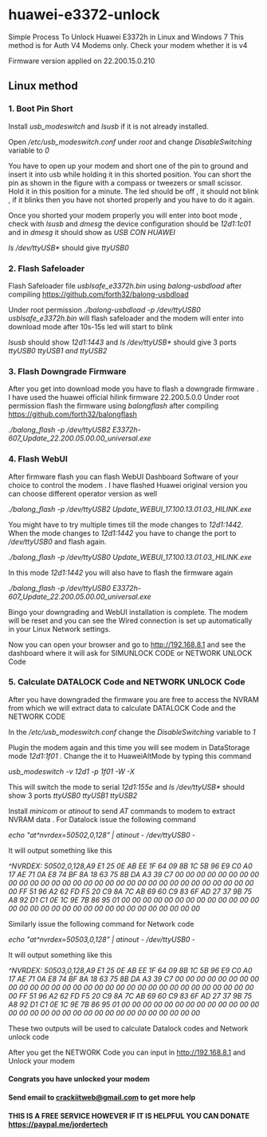 # huawei-e3372-unlock

Simple Process To Unlock Huawei E3372h in Linux and Windows 7
This method is for Auth V4 Modems only.  Check your modem whether it is v4

Firmware version applied on 22.200.15.0.210 

## Linux method
### 1. Boot Pin Short
  Install *usb_modeswitch* and *lsusb* if it is not already installed.
  
  Open */etc/usb_modeswitch.conf* under *root* and change *DisableSwitching* variable to *0*
  
  You have to open up your modem and short one of the pin to ground and insert it into usb while holding it in this shorted position. You can short the pin as shown in the figure with a compass or tweezers or small scissor. Hold it in this position for a minute. The led should be off , it should not blink , if it blinks then you have not shorted properly and you have to do it again.
  
  Once you shorted your modem properly you will enter into boot mode , check with *lsusb* and *dmesg* the device configuration should be *12d1:1c01*  and in *dmesg* it should show as *USB CON HUAWEI*  
  
  *ls /dev/ttyUSB\** should give *ttyUSB0*

### 2. Flash Safeloader  
   Flash Safeloader file *usblsafe_e3372h.bin* using *balong-usbdload* after compiling https://github.com/forth32/balong-usbdload
   
   Under root permission 
   *./balong-usbdload -p /dev/ttyUSB0 usblsafe_e3372h.bin* 
   will flash safeloader and the modem will enter into download mode after 10s-15s  led will start to blink  
   
   *lsusb* should show *12d1:1443* and *ls /dev/ttyUSB\** should give 3 ports *ttyUSB0 ttyUSB1 and ttyUSB2*

### 3. Flash Downgrade Firmware
   After you get into download mode you have to flash a downgrade firmware . I have used the huawei official hilink firmware 22.200.5.0.0
   Under root permission flash the firmware using *balongflash* after compiling https://github.com/forth32/balongflash
   
   *./balong_flash -p /dev/ttyUSB2 E3372h-607_Update_22.200.05.00.00_universal.exe* 
   
### 4. Flash WebUI
   After firmware flash you can flash WebUI Dashboard Software of your choice to control the modem . I have flashed Huawei original version you can choose different operator version as well 
   
   *./balong_flash -p /dev/ttyUSB2 Update_WEBUI_17.100.13.01.03_HILINK.exe*
   
   You might have to try multiple times till the mode changes to *12d1:1442*. When the mode changes to *12d1:1442* you have to change the port to */dev/ttyUSB0* and flash again.
   
   *./balong_flash -p /dev/ttyUSB0 Update_WEBUI_17.100.13.01.03_HILINK.exe*
   
   In this mode *12d1:1442* you will also have to flash the firmware again
   
   *./balong_flash -p /dev/ttyUSB0 E3372h-607_Update_22.200.05.00.00_universal.exe* 
   
   Bingo your downgrading and WebUI installation is complete. The modem will be reset and you can see the Wired connection is set up automatically in your Linux   Network settings.
   
   Now you can open your browser and go to http://192.168.8.1 and see the dashboard where it will ask for SIMUNLOCK CODE or NETWORK UNLOCK Code
   
### 5. Calculate DATALOCK Code and NETWORK UNLOCK Code
   After you have downgraded the firmware you are free to access the NVRAM from which we will extract data to calculate DATALOCK Code and the NETWORK CODE
   
   In the */etc/usb_modeswitch.conf* change the *DisableSwitching* variable to *1*
   
   Plugin the modem again and this time you will see modem in DataStorage mode *12d1:1f01* . Change the it to HuaweiAltMode by typing this command  
  
   *usb_modeswitch -v 12d1 -p 1f01 -W -X*
   
   This will switch the mode to serial *12d1:155e*  and *ls /dev/ttyUSB\** should show 3 ports *ttyUSB0 ttyUSB1 ttyUSB2*
   
   Install *minicom* or *atinout* to  send *AT* commands to modem to extract NVRAM data . For Datalock issue the following command 
   
   *echo "at^nvrdex=50502,0,128" | atinout - /dev/ttyUSB0 -* 
   
   It will output something like this
   
   *^NVRDEX: 50502,0,128,A9 E1 25 0E AB EE 1F 64 09 8B 1C 5B 96 E9 C0 A0 17 AE 71 0A E8 74 BF 8A 18 63 75 8B DA A3 39 C7 00 00 00 00 00 00 00 00 00 00 00 00 00 00 00 00 00 00 00 00 00 00 00 00 00 00 00 00 00 00 00 00 FF 51 96 A2 62 FD F5 20 C9 8A 7C AB 69 60 C9 83 6F AD 27 37 9B 75 A8 92 D1 C1 0E 1C 9E 7B 86 95 01 00 00 00 00 00 00 00 00 00 00 00 00 00 00 00 00 00 00 00 00 00 00 00 00 00 00 00 00 00 00 00*
   
   Similarly  issue the following command for Network code
   
   *echo "at^nvrdex=50503,0,128" | atinout - /dev/ttyUSB0 -* 
   
   It will output something like this
   
   *^NVRDEX: 50503,0,128,A9 E1 25 0E AB EE 1F 64 09 8B 1C 5B 96 E9 C0 A0 17 AE 71 0A E8 74 BF 8A 18 63 75 8B DA A3 39 C7 00 00 00 00 00 00 00 00 00 00 00 00 00 00 00 00 00 00 00 00 00 00 00 00 00 00 00 00 00 00 00 00 FF 51 96 A2 62 FD F5 20 C9 8A 7C AB 69 60 C9 83 6F AD 27 37 9B 75 A8 92 D1 C1 0E 1C 9E 7B 86 95 01 00 00 00 00 00 00 00 00 00 00 00 00 00 00 00 00 00 00 00 00 00 00 00 00 00 00 00 00 00 00 00*
   
   These two outputs will be used to calculate Datalock codes and Network unlock code
   
   After you get the NETWORK Code you can input in http://192.168.8.1 and Unlock your modem 
   

#### Congrats you have unlocked your modem ####
#### Send email to crackiitweb@gmail.com to get more help #### 
#### THIS IS A FREE SERVICE HOWEVER IF IT IS HELPFUL YOU CAN DONATE https://paypal.me/jordertech  ####


